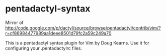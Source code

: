 pentadactyl-syntax
==================

Mirror of http://code.google.com/p/dactyl/source/browse/pentadactyl/contrib/vim/?r=cf86984477989aa1deee8501d79fc2a59c249a70

This is a pentadactyl syntax plugin for Vim by Doug Kearns. Use it for
configuring your .pentadactylrc files.
